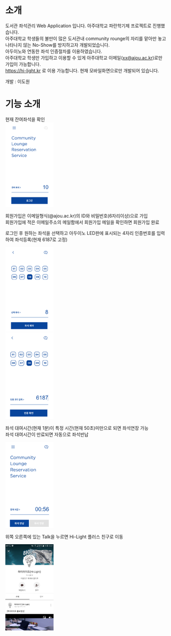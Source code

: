 # 소개
 도서관 좌석관리 Web Application 입니다. 아주대학교 파란학기제 프로젝트로 진행했습니다.<br>
 아주대학교 학생들의 불만이 많은 도서관내 community rounge의 자리를 맡아만 놓고 나타나지 않는 No-Show를 방지하고자 개발되었습니다.<br>
 아두이노와 연동한 좌석 인증절차를 이용하였습니다.<br>
 아주대학교 학생만 가입하고 이용할 수 있게 아주대학교 이메일(xx@ajou.ac.kr)로만 가입이 가능합니다.<br>
 https://hi-light.kr 로 이용 가능합니다. 현재 모바일화면으로만 개발되어 있습니다.<br>
 
 개발 : 이도원
 
 # 기능 소개
 현재 잔여좌석을 확인<br>
 <img width="30%" height="30%" src="https://github.com/gch01410/HiLight/blob/master/test/public/images/main.PNG"></img><br>
 
 회원가입은 이메일형식(@ajou.ac.kr)의 ID와 비밀번호(6자리이상)으로 가입<br>
 회원가입에 적은 이메일주소의 메일함에서 회원가입 메일을 확인하면 회원가입 완료<br>
 
 로그인 후 원하는 좌석을 선택하고 아두이노 LED판에 표시되는 4자리 인증번호를 입력하여 좌석등록(현재 6187로 고정)<br>
 
 <img width="30%" height="30%" src="https://github.com/gch01410/HiLight/blob/master/test/public/images/seat.PNG" width="70%" height="70%"></img><br>
 <img width="30%" height="30%" src="https://github.com/gch01410/HiLight/blob/master/test/public/images/code.PNG" width="70%" height="70%"></img><br>
 
 좌석 대여시간(현재 1분)이 특정 시간(현재 50초)미만으로 되면 좌석연장 가능<br>
 좌석 대여시간이 만료되면 자동으로 좌석반납<br>
 
<img width="30%" height="30%" src="https://github.com/gch01410/HiLight/blob/master/test/public/images/register.PNG" width="70%" height="70%"></img><br>

위쪽 오른쪽에 있는 Talk을 누르면 Hi-Light 플러스 친구로 이동<br>

<img width="30%" height="30%" src="https://github.com/gch01410/HiLight/blob/master/test/public/images/plus.jpg" width="70%" height="70%"></img>
